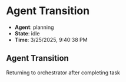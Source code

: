 # Agent Transition

- **Agent**: planning
- **State**: idle
- **Time**: 3/25/2025, 9:40:38 PM

## Agent Transition

Returning to orchestrator after completing task

